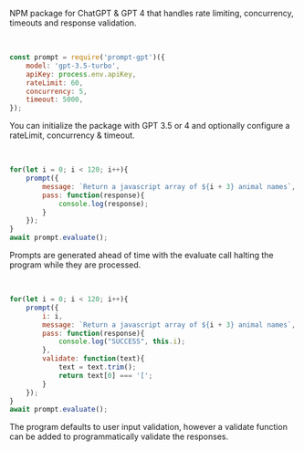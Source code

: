 NPM package for ChatGPT & GPT 4 that handles rate limiting, concurrency, timeouts and response validation.


&nbsp;


```javascript
const prompt = require('prompt-gpt')({
	model: 'gpt-3.5-turbo',
	apiKey: process.env.apiKey,
	rateLimit: 60,
	concurrency: 5,
	timeout: 5000,
});
```
You can initialize the package with GPT 3.5 or 4 and optionally configure a rateLimit, concurrency & timeout.


&nbsp;


```javascript
for(let i = 0; i < 120; i++){
	prompt({
		message: `Return a javascript array of ${i + 3} animal names`,
		pass: function(response){
			console.log(response);
		}
	});
}
await prompt.evaluate();
```
Prompts are generated ahead of time with the evaluate call halting the program while they are processed.


&nbsp;


```javascript
for(let i = 0; i < 120; i++){
	prompt({
		i: i,
		message: `Return a javascript array of ${i + 3} animal names`,
		pass: function(response){
			console.log("SUCCESS", this.i);
		},
		validate: function(text){
			text = text.trim();
			return text[0] === '[';
		}
	});
}
await prompt.evaluate();
```
The program defaults to user input validation, however a validate function can be added to programmatically validate the responses.